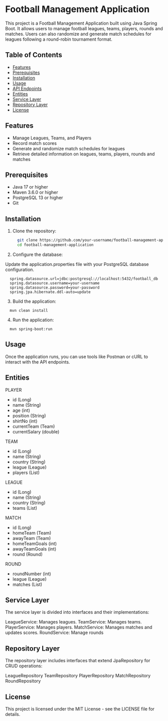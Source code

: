 # Football Management Application

This project is a Football Management Application built using Java Spring Boot. It allows users to manage football leagues, teams, players, rounds and matches. Users can also randomize and generate match schedules for leagues following a round-robin tournament format.

## Table of Contents

- [Features](#features)
- [Prerequisites](#prerequisites)
- [Installation](#installation)
- [Usage](#usage)
- [API Endpoints](#api-endpoints)
- [Entities](#entities)
- [Service Layer](#service-layer)
- [Repository Layer](#repository-layer)
- [License](#license)

## Features

- Manage Leagues, Teams, and Players
- Record match scores
- Generate and randomize match schedules for leagues
- Retrieve detailed information on leagues, teams, players, rounds and matches

## Prerequisites

- Java 17 or higher
- Maven 3.6.0 or higher
- PostgreSQL 13 or higher
- Git

## Installation

1. Clone the repository:
   ```bash
     git clone https://github.com/your-username/football-management-application.git
     cd football-management-application
   ```
2. Configure the database:

Update the application.properties file with your PostgreSQL database configuration.

```
  spring.datasource.url=jdbc:postgresql://localhost:5432/football_db
  spring.datasource.username=your-username
  spring.datasource.password=your-password
  spring.jpa.hibernate.ddl-auto=update
```

3. Build the application:
```
  mvn clean install
```

4. Run the application: 
```
  mvn spring-boot:run
```

## Usage
Once the application runs, you can use tools like Postman or cURL to interact with the API endpoints.

## Entities
PLAYER
+ id (Long)
+ name (String)
+ age (int)
+ position (String)
+ shirtNo (int)
+ currentTeam (Team)
+ currentSalary (double)

TEAM
+ id (Long)
+ name (String)
+ country (String)
+ league (League)
+ players (List<Player>)

LEAGUE
+ id (Long)
+ name (String)
+ country (String)
+ teams (List<Team>)

MATCH
+ id (Long)
+ homeTeam (Team)
+ awayTeam (Team)
+ homeTeamGoals (int)
+ awayTeamGoals (int)
+ round (Round)

ROUND
+ roundNumber (int)
+ league (League)
+ matches (List<Match>)

## Service Layer
The service layer is divided into interfaces and their implementations:

LeagueService: Manages leagues.
TeamService: Manages teams.
PlayerService: Manages players.
MatchService: Manages matches and updates scores.
RoundService: Manage rounds

## Repository Layer
The repository layer includes interfaces that extend JpaRepository for CRUD operations:

LeagueRepository
TeamRepository
PlayerRepository
MatchRepository
RoundRepository

## License
This project is licensed under the MIT License - see the LICENSE file for details.

